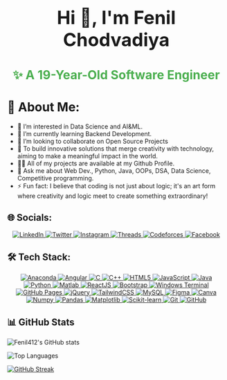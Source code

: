 <div align="center">
  <h1 style="font-weight: bold; font-size: 3em;">Hi 👋, I'm <strong>Fenil Chodvadiya</strong></h1>
  <h2 style="font-weight: bold; font-size: 2em; color: #4CAF50;">✨ A 19-Year-Old <strong>Software Engineer</strong></h2>
</div>


# 💫 About Me: 
- 👀 I’m interested in Data Science and AI&ML.
- 🌱 I’m currently learning Backend Development.
- 👯 I’m looking to collaborate on Open Source Projects
- 🚀 To build innovative solutions that merge creativity with technology, aiming to make a meaningful impact in the world.
- 👨‍💻 All of my projects are available at my Github Profile.
- 💬 Ask me about Web Dev., Python, Java, OOPs, DSA, Data Science, Competitive programming.
- ⚡ Fun fact: I believe that coding is not just about logic; it's an art form where creativity and logic meet to create something extraordinary!

## 🌐 Socials:

<div align="center">
  <a href="https://www.linkedin.com/in/fenil-chodvadiya-0b5298284/" target="_blank">
    <img src="https://img.shields.io/badge/LinkedIn-0077B5?style=for-the-badge&logo=linkedin&logoColor=white" alt="LinkedIn"/>
  </a>
  <a href="https://x.com/Fenil_412" target="_blank">
    <img src="https://img.shields.io/badge/Twitter-1DA1F2?style=for-the-badge&logo=twitter&logoColor=white" alt="Twitter"/>
  </a>
  <a href="https://www.instagram.com/_fenil_412/" target="_blank">
    <img src="https://img.shields.io/badge/Instagram-E4405F?style=for-the-badge&logo=instagram&logoColor=white" alt="Instagram"/>
  </a>
  <a href="https://www.threads.net/@_fenil_412" target="_blank">
    <img src="https://img.shields.io/badge/Threads-12100E?style=for-the-badge&logo=threads&logoColor=white" alt="Threads"/>
  </a>
  <a href="https://codeforces.com/profile/Fenil412" target="_blank">
    <img src="https://img.shields.io/badge/Codeforces-1F1F1F?style=for-the-badge&logo=codeforces&logoColor=white" alt="Codeforces"/>
  </a>
  <a href="https://www.facebook.com/fenil.chodavdiya" target="_blank">
    <img src="https://img.shields.io/badge/Facebook-1877F2?style=for-the-badge&logo=facebook&logoColor=white" alt="Facebook"/>
  </a>
</div>




## 🛠 Tech Stack:

<div align="center">
  <a href="https://www.anaconda.com/" target="_blank">
    <img src="https://img.shields.io/badge/Anaconda-44A833?style=for-the-badge&logo=anaconda&logoColor=white" alt="Anaconda"/>
  </a>
  <a href="https://angular.io/" target="_blank">
    <img src="https://img.shields.io/badge/Angular-E23237?style=for-the-badge&logo=angular&logoColor=white" alt="Angular"/>
  </a>
  <a href="https://www.cprogramming.com/" target="_blank">
    <img src="https://img.shields.io/badge/C-00599C?style=for-the-badge&logo=c&logoColor=white" alt="C"/>
  </a>
  <a href="https://www.cplusplus.com/" target="_blank">
    <img src="https://img.shields.io/badge/C%2B%2B-00599C?style=for-the-badge&logo=c%2B%2B&logoColor=white" alt="C++"/>
  </a>
  <a href="https://developer.mozilla.org/en-US/docs/Web/HTML" target="_blank">
    <img src="https://img.shields.io/badge/HTML5-E34F26?style=for-the-badge&logo=html5&logoColor=white" alt="HTML5"/>
  </a>
  <a href="https://www.javascript.com/" target="_blank">
    <img src="https://img.shields.io/badge/JavaScript-F7DF1E?style=for-the-badge&logo=javascript&logoColor=white" alt="JavaScript"/>
  </a>
  <a href="https://www.java.com/" target="_blank">
    <img src="https://img.shields.io/badge/Java-007396?style=for-the-badge&logo=java&logoColor=white" alt="Java"/>
  </a>
  <a href="https://www.python.org/" target="_blank">
    <img src="https://img.shields.io/badge/Python-3776AB?style=for-the-badge&logo=python&logoColor=white" alt="Python"/>
  </a>
  <a href="https://www.mathworks.com/products/matlab.html" target="_blank">
    <img src="https://img.shields.io/badge/Matlab-E1C3D8?style=for-the-badge&logo=matlab&logoColor=white" alt="Matlab"/>
  </a>
  <a href="https://reactjs.org/" target="_blank">
    <img src="https://img.shields.io/badge/ReactJS-61DAFB?style=for-the-badge&logo=react&logoColor=white" alt="ReactJS"/>
  </a>
  <a href="https://getbootstrap.com/" target="_blank">
    <img src="https://img.shields.io/badge/Bootstrap-563D7C?style=for-the-badge&logo=bootstrap&logoColor=white" alt="Bootstrap"/>
  </a>
  <a href="https://www.microsoft.com/en-us/windows" target="_blank">
    <img src="https://img.shields.io/badge/Windows_Terminal-4E4E4E?style=for-the-badge&logo=windows-terminal&logoColor=white" alt="Windows Terminal"/>
  </a>
  <a href="https://github.com/pages" target="_blank">
    <img src="https://img.shields.io/badge/GitHub_Pages-181717?style=for-the-badge&logo=github&logoColor=white" alt="GitHub Pages"/>
  </a>
  <a href="https://jquery.com/" target="_blank">
    <img src="https://img.shields.io/badge/jQuery-0769AD?style=for-the-badge&logo=jquery&logoColor=white" alt="jQuery"/>
  </a>
  <a href="https://tailwindcss.com/" target="_blank">
    <img src="https://img.shields.io/badge/TailwindCSS-06B6D4?style=for-the-badge&logo=tailwindcss&logoColor=white" alt="TailwindCSS"/>
  </a>
  <a href="https://www.mysql.com/" target="_blank">
    <img src="https://img.shields.io/badge/MySQL-4479A1?style=for-the-badge&logo=mysql&logoColor=white" alt="MySQL"/>
  </a>
  <a href="https://www.figma.com/" target="_blank">
    <img src="https://img.shields.io/badge/Figma-F24E1E?style=for-the-badge&logo=figma&logoColor=white" alt="Figma"/>
  </a>
  <a href="https://www.canva.com/" target="_blank">
    <img src="https://img.shields.io/badge/Canva-00C4CC?style=for-the-badge&logo=canva&logoColor=white" alt="Canva"/>
  </a>
  <a href="https://numpy.org/" target="_blank">
    <img src="https://img.shields.io/badge/Numpy-013243?style=for-the-badge&logo=numpy&logoColor=white" alt="Numpy"/>
  </a>
  <a href="https://pandas.pydata.org/" target="_blank">
    <img src="https://img.shields.io/badge/Pandas-150458?style=for-the-badge&logo=pandas&logoColor=white" alt="Pandas"/>
  </a>
  <a href="https://matplotlib.org/" target="_blank">
    <img src="https://img.shields.io/badge/Matplotlib-003C57?style=for-the-badge&logo=matplotlib&logoColor=white" alt="Matplotlib"/>
  </a>
  <a href="https://scikit-learn.org/" target="_blank">
    <img src="https://img.shields.io/badge/Scikit%20Learn-F7931E?style=for-the-badge&logo=scikit-learn&logoColor=white" alt="Scikit-learn"/>
  </a>
  <a href="https://git-scm.com/" target="_blank">
    <img src="https://img.shields.io/badge/Git-F05032?style=for-the-badge&logo=git&logoColor=white" alt="Git"/>
  </a>
  <a href="https://github.com/" target="_blank">
    <img src="https://img.shields.io/badge/GitHub-181717?style=for-the-badge&logo=github&logoColor=white" alt="GitHub"/>
  </a>
</div>



## 📊 GitHub Stats

![Fenil412's GitHub stats](https://github-readme-stats.vercel.app/api?username=Fenil412&show_icons=true&theme=radical)

![Top Languages](https://github-readme-stats.vercel.app/api/top-langs/?username=Fenil412&layout=compact&theme=radical)

[![GitHub Streak](https://streak-stats.demolab.com?user=Fenil412&theme=radical)](https://git.io/streak-stats)


